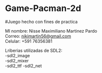 # Game-Pacman-2d
#Juego hecho con fines de practica

MI nombre: Nisse Maximiliano Martinez Pardo  
Correo: nikimartin56@gmail.com  
Celular: +591 76356381

Lriberias utilizadas de SDL2:  
-sdl2_image  
-sdl2_mixer  
-sdl2_ttf 
-sdl2_net

